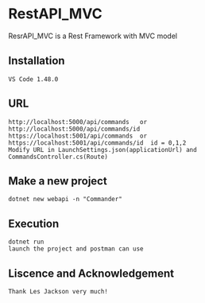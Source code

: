 # RestAPI_MVC
ResrAPI_MVC is a Rest Framework with MVC model

## Installation
```
VS Code 1.48.0
```
## URL
```
http://localhost:5000/api/commands   or http://localhost:5000/api/commands/id  
https://localhost:5001/api/commands  or https://localhost:5001/api/commands/id  id = 0,1,2
Modify URL in LaunchSettings.json(applicationUrl) and CommandsController.cs(Route)
```
## Make a new project
```
dotnet new webapi -n "Commander"
```
## Execution
```
dotnet run
launch the project and postman can use
```
## Liscence and Acknowledgement
```
Thank Les Jackson very much!
```
